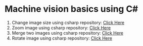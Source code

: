 # Machine vision basics using C#
<ol>
<li>Change image size using csharp repository: <a href="https://github.com/arioobarzan/Machine-vision-basics-using-csharp/tree/main/Image%20Change%20Size">Click Here</a></li>
<li>Zoom image using csharp repository: <a href="https://github.com/arioobarzan/Machine-vision-basics-using-csharp/tree/main/Zoom">Click Here</a></li>
<li>Merge two images using csharp repository: <a href="https://github.com/arioobarzan/Machine-vision-basics-using-csharp/tree/main/Merge%20Images">Click Here</a></li>
<li>Rotate image using csharp repository: <a href="https://github.com/arioobarzan/Machine-vision-basics-using-csharp/tree/main/Rotate">Click Here</a></li>
</ol>
